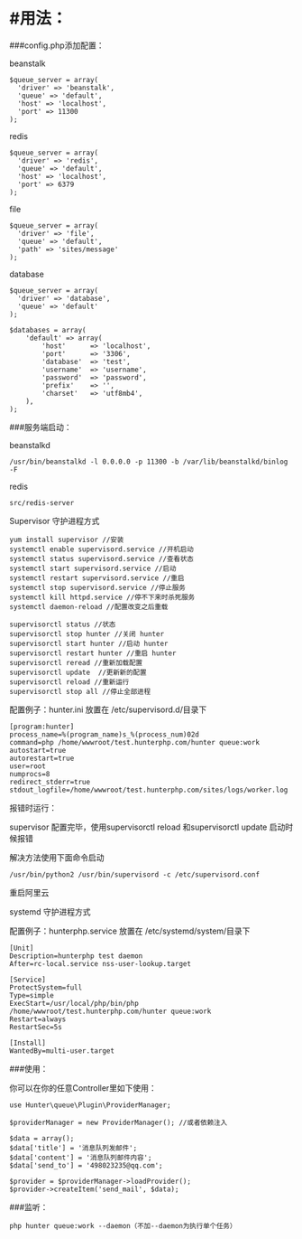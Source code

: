 #用法：
======================

###config.php添加配置：

beanstalk

```
$queue_server = array(
  'driver' => 'beanstalk',
  'queue' => 'default',
  'host' => 'localhost',
  'port' => 11300
);

```

redis

```
$queue_server = array(
  'driver' => 'redis',
  'queue' => 'default',
  'host' => 'localhost',
  'port' => 6379
);

```

file

```
$queue_server = array(
  'driver' => 'file',
  'queue' => 'default',
  'path' => 'sites/message'
);

```

database

```
$queue_server = array(
  'driver' => 'database',
  'queue' => 'default'
);

$databases = array(
    'default' => array(
        'host'      => 'localhost',
        'port'      => '3306',
        'database'  => 'test',
        'username'  => 'username',
        'password'  => 'password',
        'prefix'    => '',
        'charset'   => 'utf8mb4',
    ),
);

```

###服务端启动：

beanstalkd

```
/usr/bin/beanstalkd -l 0.0.0.0 -p 11300 -b /var/lib/beanstalkd/binlog -F

```

redis

```
src/redis-server

```

Supervisor 守护进程方式


```
yum install supervisor //安装
systemctl enable supervisord.service //开机启动
systemctl status supervisord.service //查看状态
systemctl start supervisord.service //启动
systemctl restart supervisord.service //重启
systemctl stop supervisord.service //停止服务
systemctl kill httpd.service //停不下来时杀死服务
systemctl daemon-reload //配置改变之后重载

supervisorctl status //状态
supervisorctl stop hunter //关闭 hunter
supervisorctl start hunter //启动 hunter
supervisorctl restart hunter //重启 hunter
supervisorctl reread //重新加载配置
supervisorctl update  //更新新的配置
supervisorctl reload //重新运行
supervisorctl stop all //停止全部进程

```
配置例子：hunter.ini 放置在 /etc/supervisord.d/目录下

```
[program:hunter]
process_name=%(program_name)s_%(process_num)02d
command=php /home/wwwroot/test.hunterphp.com/hunter queue:work
autostart=true
autorestart=true
user=root
numprocs=8
redirect_stderr=true
stdout_logfile=/home/wwwroot/test.hunterphp.com/sites/logs/worker.log

```

报错时运行：

supervisor 配置完毕，使用supervisorctl reload 和supervisorctl update 启动时候报错

解决方法使用下面命令启动
```
/usr/bin/python2 /usr/bin/supervisord -c /etc/supervisord.conf

```

重启阿里云



systemd 守护进程方式

配置例子：hunterphp.service 放置在 /etc/systemd/system/目录下

```
[Unit]
Description=hunterphp test daemon
After=rc-local.service nss-user-lookup.target

[Service]
ProtectSystem=full
Type=simple
ExecStart=/usr/local/php/bin/php /home/wwwroot/test.hunterphp.com/hunter queue:work
Restart=always
RestartSec=5s

[Install]
WantedBy=multi-user.target

```

###使用：

你可以在你的任意Controller里如下使用：

```
use Hunter\queue\Plugin\ProviderManager;

$providerManager = new ProviderManager(); //或者依赖注入

$data = array();
$data['title'] = '消息队列发邮件';
$data['content'] = '消息队列邮件内容';
$data['send_to'] = '498023235@qq.com';

$provider = $providerManager->loadProvider();
$provider->createItem('send_mail', $data);

```

###监听：

```
php hunter queue:work --daemon（不加--daemon为执行单个任务）

```
